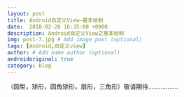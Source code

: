 ```yaml
---
layout: post
title: Android自定义View—基本绘制
date:  2018-02-26 16:35:00 +0900
description: Android自定义View之基本绘制
img: post-7.jpg # Add image post (optional)
tags: [Android,自定义view]
author: # Add name author (optional)
androidoriginal: true
category: blog
---
```

（圆型，矩形，圆角矩形，扇形，三角形）敬请期待.................
